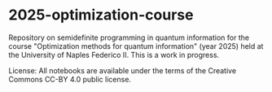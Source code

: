 # 2025-optimization-course
Repository on semidefinite programming in quantum information for the course "Optimization methods for quantum information" (year 2025) held at the University of Naples Federico II.
This is a work in progress.













License:
All notebooks are available under the terms of the Creative Commons CC-BY 4.0 public license.
